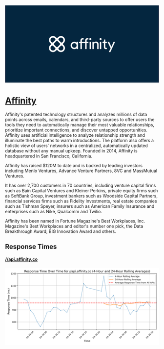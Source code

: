 [![Visit Affinity](imagePreview.png)](https://affinity.co)

# [Affinity](https://affinity.co)

Affinity's patented technology structures and analyzes millions of data points across emails, calendars, and third-party sources to offer users the tools they need to automatically manage their most valuable relationships, prioritize important connections, and discover untapped opportunities. Affinity uses artificial intelligence to analyze relationship strength and illuminate the best paths to warm introductions. The platform also offers a holistic view of users' networks in a centralized, automatically updated database without any manual upkeep. Founded in 2014, Affinity is headquartered in San Francisco, California.

Affinity has raised $120M to date and is backed by leading investors including Menlo Ventures, Advance Venture Partners, 8VC and MassMutual Ventures.

It has over 2,700 customers in 70 countries, including venture capital firms such as Bain Capital Ventures and Kleiner Perkins, private equity firms such as SoftBank Group, investment bankers such as Woodside Capital Partners, financial services firms such as Fidelity Investments, real estate companies such as Tishman Speyer, insurers such as American Family Insurance and enterprises such as Nike, Qualcomm and Twilio.

Affinity has been named in Fortune Magazine's Best Workplaces, Inc. Magazine's Best Workplaces and editor's number one pick, the Data Breakthrough Award, BIG Innovation Award and others.

## Response Times

#### [//api.affinity.co](https:////api.affinity.co)

![//api.affinity.co](response-time-charts/2f2f6170692e616666696e6974792e636f.svg)
